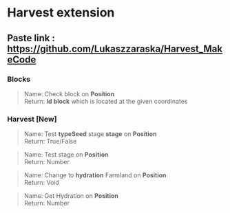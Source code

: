 # Harvest extension
## Paste link : https://github.com/Lukaszzaraska/Harvest_MakeCode

### Blocks
>Name: Check block on **Position**<br>
Return: **Id block** which is located at the given coordinates
### Harvest  __[New]__
>Name: Test **typeSeed** stage **stage** on **Position**<br>
Return: True/False

>Name: Test stage on **Position**<br>
Return: Number 

>Name: Change to **hydration** Farmland on **Position**<br>
Return: Void

>Name: Get Hydration on **Position**<br>
Return: Number
